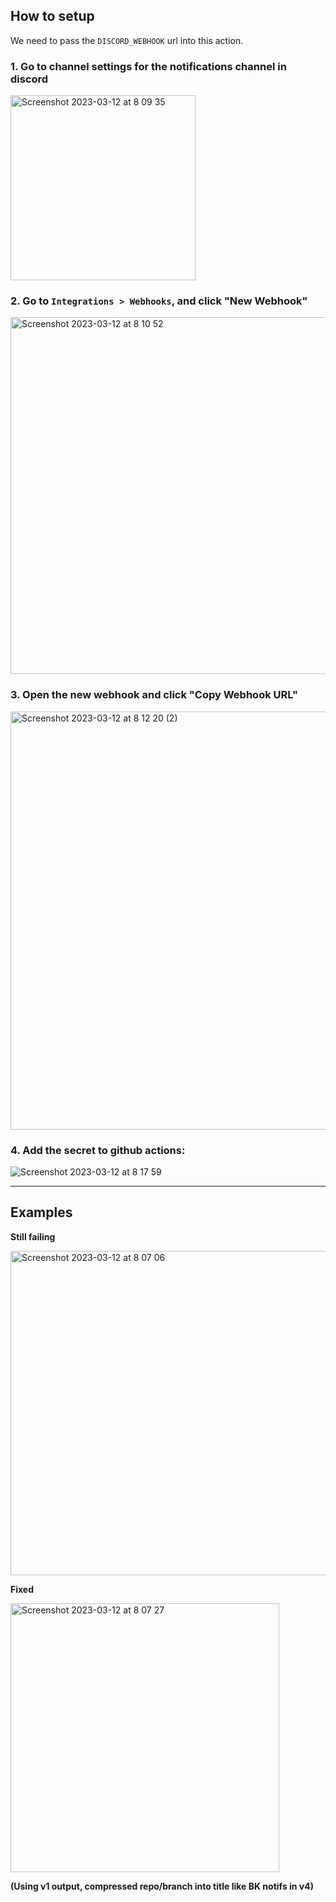 ## How to setup

We need to pass the `DISCORD_WEBHOOK` url into this action.

### 1. Go to channel settings for the notifications channel in discord

<img width="296" alt="Screenshot 2023-03-12 at 8 09 35" src="https://user-images.githubusercontent.com/277819/224515462-1d234c60-cb24-437c-9456-1fd2939e0dce.png">

### 2. Go to `Integrations > Webhooks`, and click "New Webhook"

<img width="571" alt="Screenshot 2023-03-12 at 8 10 52" src="https://user-images.githubusercontent.com/277819/224515614-690ab375-aead-4927-9df6-c6bea4500bf2.png">

### 3. Open the new webhook and click "Copy Webhook URL"

<img width="669" alt="Screenshot 2023-03-12 at 8 12 20 (2)" src="https://user-images.githubusercontent.com/277819/224515633-3e83b57f-33af-48dc-b035-614cfe76f83e.png">

### 4. Add the secret to github actions:

![Screenshot 2023-03-12 at 8 17 59](https://user-images.githubusercontent.com/277819/224515693-d28e6697-38ef-4f97-9872-080709acdfe3.png)

---

## Examples

****Still failing****

<img width="519" alt="Screenshot 2023-03-12 at 8 07 06" src="https://user-images.githubusercontent.com/277819/224515772-8adcde46-3769-4585-a911-8fb68ac3b2dd.png">

****Fixed****

<img width="430" alt="Screenshot 2023-03-12 at 8 07 27" src="https://user-images.githubusercontent.com/277819/224515788-a3803878-50ce-4eb5-877e-e8ccd62a0a19.png">

 **(Using v1 output, compressed repo/branch into title like BK notifs in v4)**
